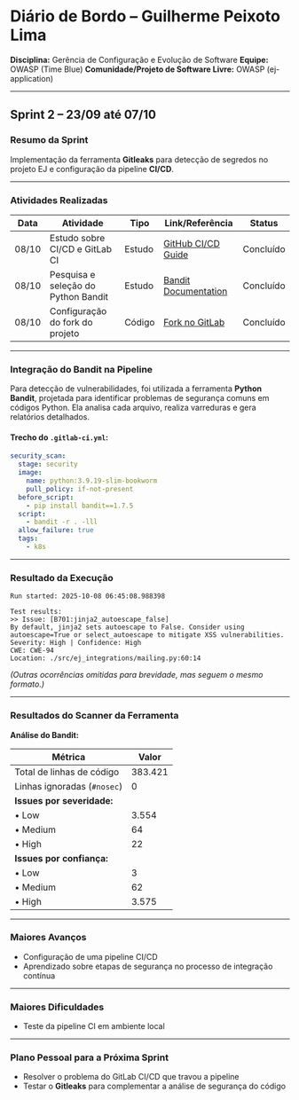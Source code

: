 # Diário de Bordo – Guilherme Peixoto Lima

**Disciplina:** Gerência de Configuração e Evolução de Software
**Equipe:** OWASP (Time Blue)
**Comunidade/Projeto de Software Livre:** OWASP (ej-application)

---

## Sprint 2 – 23/09 até 07/10

### Resumo da Sprint

Implementação da ferramenta **Gitleaks** para detecção de segredos no projeto EJ e configuração da pipeline **CI/CD**.

---

### Atividades Realizadas

| Data  | Atividade                           | Tipo   | Link/Referência                                                          | Status    |
| ----- | ----------------------------------- | ------ | ------------------------------------------------------------------------ | --------- |
| 08/10 | Estudo sobre CI/CD e GitLab CI      | Estudo | [GitHub CI/CD Guide](https://github.com/resources/articles/devops/ci-cd) | Concluído |
| 08/10 | Pesquisa e seleção do Python Bandit | Estudo | [Bandit Documentation](https://bandit.readthedocs.io/en/latest/)         | Concluído |
| 08/10 | Configuração do fork do projeto     | Código | [Fork no GitLab](https://gitlab.com/guizinpeix7/ej-application)          | Concluído |

---

### Integração do Bandit na Pipeline

Para detecção de vulnerabilidades, foi utilizada a ferramenta **Python Bandit**, projetada para identificar problemas de segurança comuns em códigos Python.
Ela analisa cada arquivo, realiza varreduras e gera relatórios detalhados.

#### Trecho do `.gitlab-ci.yml`:

```yaml
security_scan:
  stage: security
  image:
    name: python:3.9.19-slim-bookworm
    pull_policy: if-not-present
  before_script:
    - pip install bandit==1.7.5
  script:
    - bandit -r . -lll
  allow_failure: true
  tags:
    - k8s
```

---

### Resultado da Execução

```
Run started: 2025-10-08 06:45:08.988398

Test results:
>> Issue: [B701:jinja2_autoescape_false]
By default, jinja2 sets autoescape to False. Consider using autoescape=True or select_autoescape to mitigate XSS vulnerabilities.
Severity: High | Confidence: High
CWE: CWE-94
Location: ./src/ej_integrations/mailing.py:60:14
```

*(Outras ocorrências omitidas para brevidade, mas seguem o mesmo formato.)*

---

### Resultados do Scanner da Ferramenta

**Análise do Bandit:**

| Métrica                     | Valor   |
| --------------------------- | ------- |
| Total de linhas de código   | 383.421 |
| Linhas ignoradas (`#nosec`) | 0       |
| **Issues por severidade:**  |         |
| • Low                       | 3.554   |
| • Medium                    | 64      |
| • High                      | 22      |
| **Issues por confiança:**   |         |
| • Low                       | 3       |
| • Medium                    | 62      |
| • High                      | 3.575   |

---

### Maiores Avanços

* Configuração de uma pipeline CI/CD
* Aprendizado sobre etapas de segurança no processo de integração contínua

---

### Maiores Dificuldades

* Teste da pipeline CI em ambiente local

---

### Plano Pessoal para a Próxima Sprint

* Resolver o problema do GitLab CI/CD que travou a pipeline
* Testar o **Gitleaks** para complementar a análise de segurança do código
